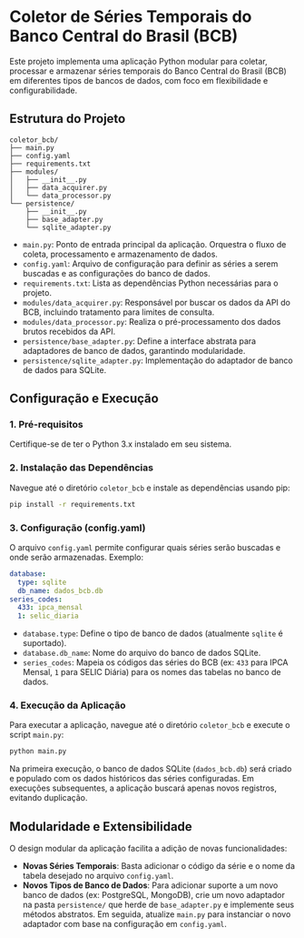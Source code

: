 # Coletor de Séries Temporais do Banco Central do Brasil (BCB)

Este projeto implementa uma aplicação Python modular para coletar, processar e armazenar séries temporais do Banco Central do Brasil (BCB) em diferentes tipos de bancos de dados, com foco em flexibilidade e configurabilidade.

## Estrutura do Projeto

```
coletor_bcb/
├── main.py
├── config.yaml
├── requirements.txt
├── modules/
│   ├── __init__.py
│   ├── data_acquirer.py
│   └── data_processor.py
└── persistence/
    ├── __init__.py
    ├── base_adapter.py
    └── sqlite_adapter.py
```

- `main.py`: Ponto de entrada principal da aplicação. Orquestra o fluxo de coleta, processamento e armazenamento de dados.
- `config.yaml`: Arquivo de configuração para definir as séries a serem buscadas e as configurações do banco de dados.
- `requirements.txt`: Lista as dependências Python necessárias para o projeto.
- `modules/data_acquirer.py`: Responsável por buscar os dados da API do BCB, incluindo tratamento para limites de consulta.
- `modules/data_processor.py`: Realiza o pré-processamento dos dados brutos recebidos da API.
- `persistence/base_adapter.py`: Define a interface abstrata para adaptadores de banco de dados, garantindo modularidade.
- `persistence/sqlite_adapter.py`: Implementação do adaptador de banco de dados para SQLite.

## Configuração e Execução

### 1. Pré-requisitos

Certifique-se de ter o Python 3.x instalado em seu sistema.

### 2. Instalação das Dependências

Navegue até o diretório `coletor_bcb` e instale as dependências usando pip:

```bash
pip install -r requirements.txt
```

### 3. Configuração (config.yaml)

O arquivo `config.yaml` permite configurar quais séries serão buscadas e onde serão armazenadas. Exemplo:

```yaml
database:
  type: sqlite
  db_name: dados_bcb.db
series_codes:
  433: ipca_mensal
  1: selic_diaria
```

- `database.type`: Define o tipo de banco de dados (atualmente `sqlite` é suportado).
- `database.db_name`: Nome do arquivo do banco de dados SQLite.
- `series_codes`: Mapeia os códigos das séries do BCB (ex: `433` para IPCA Mensal, `1` para SELIC Diária) para os nomes das tabelas no banco de dados.

### 4. Execução da Aplicação

Para executar a aplicação, navegue até o diretório `coletor_bcb` e execute o script `main.py`:

```bash
python main.py
```

Na primeira execução, o banco de dados SQLite (`dados_bcb.db`) será criado e populado com os dados históricos das séries configuradas. Em execuções subsequentes, a aplicação buscará apenas novos registros, evitando duplicação.

## Modularidade e Extensibilidade

O design modular da aplicação facilita a adição de novas funcionalidades:

- **Novas Séries Temporais**: Basta adicionar o código da série e o nome da tabela desejado no arquivo `config.yaml`.
- **Novos Tipos de Banco de Dados**: Para adicionar suporte a um novo banco de dados (ex: PostgreSQL, MongoDB), crie um novo adaptador na pasta `persistence/` que herde de `base_adapter.py` e implemente seus métodos abstratos. Em seguida, atualize `main.py` para instanciar o novo adaptador com base na configuração em `config.yaml`.

